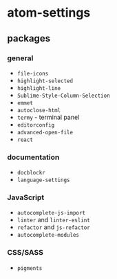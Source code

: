 # atom-settings

## packages

### general

- `file-icons`
- `highlight-selected`
- `highlight-line`
- `Sublime-Style-Column-Selection`
- `emmet`
- `autoclose-html`
- `termy` - terminal panel
- `editorconfig`
- `advanced-open-file`
- `react`

### documentation

- `docblockr`
- `language-settings`

### JavaScript

- `autocomplete-js-import`
- `linter` and `linter-eslint`
- `refactor` and `js-refactor`
- `autocomplete-modules`

### CSS/SASS

- `pigments`
